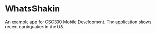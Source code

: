 # WhatsShakin
An example app for CSC330 Mobile Development. The application shows recent earthquakes in the US.
